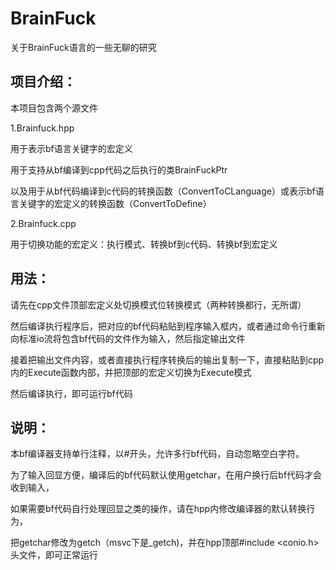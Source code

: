 # BrainFuck
关于BrainFuck语言的一些无聊的研究

## 项目介绍：

本项目包含两个源文件

1.Brainfuck.hpp

  用于表示bf语言关键字的宏定义
  
  用于支持从bf编译到cpp代码之后执行的类BrainFuckPtr
  
  以及用于从bf代码编译到c代码的转换函数（ConvertToCLanguage）或表示bf语言关键字的宏定义的转换函数（ConvertToDefine）
  
2.Brainfuck.cpp

  用于切换功能的宏定义：执行模式、转换bf到c代码、转换bf到宏定义

## 用法：

  请先在cpp文件顶部宏定义处切换模式位转换模式（两种转换都行，无所谓）
    
  然后编译执行程序后，把对应的bf代码粘贴到程序输入框内，或者通过命令行重新向标准io流将包含bf代码的文件作为输入，然后指定输出文件
    
  接着把输出文件内容，或者直接执行程序转换后的输出复制一下，直接粘贴到cpp内的Execute函数内部，并把顶部的宏定义切换为Execute模式

  然后编译执行，即可运行bf代码

## 说明：

  本bf编译器支持单行注释，以#开头，允许多行bf代码，自动忽略空白字符。

  为了输入回显方便，编译后的bf代码默认使用getchar，在用户换行后bf代码才会收到输入，
  
  如果需要bf代码自行处理回显之类的操作，请在hpp内修改编译器的默认转换行为，
  
  把getchar修改为getch（msvc下是_getch)，并在hpp顶部#include <conio.h>头文件，即可正常运行

